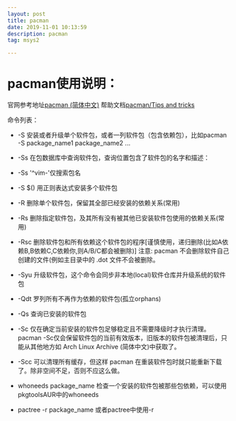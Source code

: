 ```yaml
---
layout: post
title: pacman
date: 2019-11-01 10:13:59
description: pacman
tag: msys2

---
```




# pacman使用说明：
官网参考地址[pacman (简体中文)](https://wiki.archlinux.org/index.php/Pacman_(%E7%AE%80%E4%BD%93%E4%B8%AD%E6%96%87))
帮助文档[pacman/Tips and tricks](https://wiki.archlinux.org/index.php/Pacman/Tips_and_tricks)

命令列表：
+ -S 		安装或者升级单个软件包，或者一列软件包（包含依赖包），比如pacman -S package_name1 package_name2 ...
+ -Ss 		在包数据库中查询软件包，查询位置包含了软件包的名字和描述：
+  -Ss '^vim-'仅搜索包名
+ -S $() 	用正则表达式安装多个软件包
+ -R 		删除单个软件包，保留其全部已经安装的依赖关系(常用)
+ -Rs	 	删除指定软件包，及其所有没有被其他已安装软件包使用的依赖关系(常用)
+ -Rsc 		删除软件包和所有依赖这个软件包的程序[谨慎使用，递归删除(比如A依赖B,B依赖C,C依赖你,则A/B/C都会被删除)]
注意: pacman 不会删除软件自己创建的文件(例如主目录中的 .dot 文件不会被删除。

+ -Syu		升级软件包，这个命令会同步非本地(local)软件仓库并升级系统的软件包
+ -Qdt 		罗列所有不再作为依赖的软件包(孤立orphans)
+ -Qs 		查询已安装的软件包

+ -Sc		仅在确定当前安装的软件包足够稳定且不需要降级时才执行清理。pacman -Sc仅会保留软件包的当前有效版本，旧版本的软件包被清理后，只能从其他地方如 Arch Linux Archive (简体中文)中获取了。
+ -Scc		可以清理所有缓存，但这样 pacman 在重装软件包时就只能重新下载了。除非空间不足，否则不应这么做。




+ whoneeds package_name		检查一个安装的软件包被那些包依赖，可以使用 pkgtoolsAUR中的whoneeds
+ pactree -r package_name	或者pactree中使用-r


